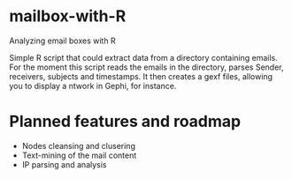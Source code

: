 # mailbox-with-R
Analyzing email boxes with R

Simple R script that could extract data from a directory containing emails.
For the moment this script reads the emails in the directory, parses Sender, receivers, subjects and timestamps.
It then creates a gexf files, allowing you to display a ntwork in Gephi, for instance.


# Planned features and roadmap

- Nodes cleansing and clusering
- Text-mining of the mail content
- IP parsing and analysis

